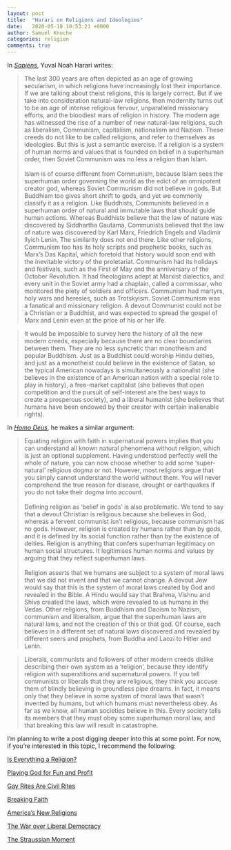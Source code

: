 ```yaml
---
layout: post
title:  "Harari on Religions and Ideologies"
date:   2020-05-18 10:53:21 +0000
author: Samuel Knoche
categories: religion
comments: true
---
```


In [*Sapiens*](https://www.amazon.com/Sapiens-Yuval-Noah-Harari-audiobook/dp/B0741F3M7C/), Yuval Noah Harari writes:

> The last 300 years are often depicted as an age of growing secularism, in which religions have increasingly lost their importance. If we are talking about theist religions, this is largely correct. But if we take into consideration natural-law religions, then modernity turns out to be an age of intense religious fervour, unparalleled missionary efforts, and the bloodiest wars of religion in history. The modern age has witnessed the rise of a number of new natural-law religions, such as liberalism, Communism, capitalism, nationalism and Nazism. These creeds do not like to be called religions, and refer to themselves as ideologies. But this is just a semantic exercise. If a religion is a system of human norms and values that is founded on belief in a superhuman order, then Soviet Communism was no less a religion than Islam. <br/><br/>
Islam is of course different from Communism, because Islam sees the superhuman order governing the world as the edict of an omnipotent creator god, whereas Soviet Communism did not believe in gods. But Buddhism too gives short shrift to gods, and yet we commonly classify it as a religion. Like Buddhists, Communists believed in a superhuman order of natural and immutable laws that should guide human actions. Whereas Buddhists believe that the law of nature was discovered by Siddhartha Gautama, Communists believed that the law of nature was discovered by Karl Marx, Friedrich Engels and Vladimir Ilyich Lenin. The similarity does not end there. Like other religions, Communism too has its holy scripts and prophetic books, such as Marx’s Das Kapital, which foretold that history would soon end with the inevitable victory of the proletariat. Communism had its holidays and festivals, such as the First of May and the anniversary of the October Revolution. It had theologians adept at Marxist dialectics, and every unit in the Soviet army had a chaplain, called a commissar, who monitored the piety of soldiers and officers. Communism had martyrs, holy wars and heresies, such as Trotskyism. Soviet Communism was a fanatical and missionary religion. A devout Communist could not be a Christian or a Buddhist, and was expected to spread the gospel of Marx and Lenin even at the price of his or her life.

> It would be impossible to survey here the history of all the new modern creeds, especially because there are no clear boundaries between them. They are no less syncretic than monotheism and popular Buddhism. Just as a Buddhist could worship Hindu deities, and just as a monotheist could believe in the existence of Satan, so the typical American nowadays is simultaneously a nationalist (she believes in the existence of an American nation with a special role to play in history), a free-market capitalist (she believes that open competition and the pursuit of self-interest are the best ways to create a prosperous society), and a liberal humanist (she believes that humans have been endowed by their creator with certain inalienable rights). 


In [*Homo Deus*](https://www.amazon.com/Homo-Deus-Yuval-Noah-Harari-audiobook/dp/B01MYZ4OUW), he makes a similar argument:


> Equating religion with faith in supernatural powers implies that you can understand all known natural phenomena without religion, which is just an optional supplement. Having understood perfectly well the whole of nature, you can now choose whether to add some ‘super-natural’ religious dogma or not. However, most religions argue that you simply cannot understand the world without them. You will never comprehend the true reason for disease, drought or earthquakes if you do not take their dogma into account. <br/><br/>
Defining religion as ‘belief in gods’ is also problematic. We tend to say that a devout Christian is religious because she believes in God, whereas a fervent communist isn’t religious, because communism has no gods. However, religion is created by humans rather than by gods, and it is defined by its social function rather than by the existence of deities. Religion is anything that confers superhuman legitimacy on human social structures. It legitimises human norms and values by arguing that they reflect superhuman laws. <br/><br/>
Religion asserts that we humans are subject to a system of moral laws that we did not invent and that we cannot change. A devout Jew would say that this is the system of moral laws created by God and revealed in the Bible. A Hindu would say that Brahma, Vishnu and Shiva created the laws, which were revealed to us humans in the Vedas. Other religions, from Buddhism and Daoism to Nazism, communism and liberalism, argue that the superhuman laws are natural laws, and not the creation of this or that god. Of course, each believes in a different set of natural laws discovered and revealed by different seers and prophets, from Buddha and Laozi to Hitler and Lenin.

> Liberals, communists and followers of other modern creeds dislike describing their own system as a ‘religion’, because they identify religion with superstitions and supernatural powers. If you tell communists or liberals that they are religious, they think you accuse them of blindly believing in groundless pipe dreams. In fact, it means only that they believe in some system of moral laws that wasn’t invented by humans, but which humans must nevertheless obey. As far as we know, all human societies believe in this. Every society tells its members that they must obey some superhuman moral law, and that breaking this law will result in catastrophe.

I’m planning to write a post digging deeper into this at some point. For now, if you’re interested in this topic, I recommend the following:

[Is Everything a Religion?](https://slatestarcodex.com/2015/03/25/is-everything-a-religion/)

[Playing God for Fun and Profit](https://meltingasphalt.com/playing-god-for-fun-and-profit/)

[Gay Rites Are Civil Rites](https://slatestarcodex.com/2019/07/08/gay-rites-are-civil-rites/)

[Breaking Faith](https://www.theatlantic.com/magazine/archive/2017/04/breaking-faith/517785/)

[America’s New Religions](https://nymag.com/intelligencer/2018/12/andrew-sullivan-americas-new-religions.html)

[The War over Liberal Democracy](https://nationalinterest.org/feature/war-over-liberal-democracy-44242)

[The Straussian Moment](https://www.evernote.com/shard/s542/client/snv?noteGuid=46c636b6-b404-45df-ab0a-1f84c6fdc8c2&noteKey=7c94233539b8258d72b395a063f3c589&sn=https://www.evernote.com/shard/s542/sh/46c636b6-b404-45df-ab0a-1f84c6fdc8c2/7c94233539b8258d72b395a063f3c589&title=That+Essay)